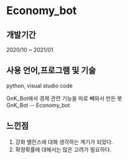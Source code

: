 # Economy_bot

## 개발기간

2020/10 ~ 2021/01

## 사용 언어,프로그램 및 기술

python, visual studio code

GnK_Bot에서 경제 관련 기능을 따로 빼와서 만든 봇  
GnK_Bot -- Economy_bot

## 느낀점

1. 강화 밸런스에 대해 생각하는 계기가 되었다.
2. 확정확률에 대해서는 많은 고려가 필요하다.
